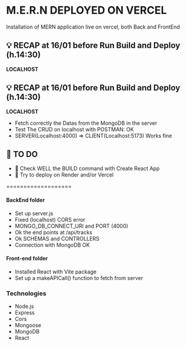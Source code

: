 # M.E.R.N DEPLOYED ON VERCEL
Installation of MERN application live on vercel, both Back and FrontEnd

## 💡 RECAP at 16/01 before Run Build and Deploy (h.14:30)
**LOCALHOST**

## 💡 RECAP at 16/01 before Run Build and Deploy (h.14:30)
**LOCALHOST**
* Fetch correctly the Datas from the MongoDB in the server
* Test The CRUD on localhost with POSTMAN: OK
* SERVER(Localhost:4000) => CLIENT(Localhost:5173) Works fine

## 🤔 TO DO
* 🧐 Check WELL the BUILD command with Create React App
* 😤 Try to deploy on Render and/or Vercel

===================
#### BackEnd folder
* Set up server.js
* Fixed (localhost) CORS error
* MONGO_DB_CONNECT_URI and PORT (4000)
* Ok the end points at /api/tracks
* Ok SCHEMAS and CONTROLLERS
* Connection with MongoDB OK

#### Front-end folder
* Installed React with Vite package
* Set up a makeAPICall() function to fetch from server




### Technologies
* Node.js
* Express
* Cors
* Mongoose
* MongoDB
* React
